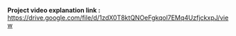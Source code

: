 <b>Project video explanation link :</b> https://drive.google.com/file/d/1zdX0T8ktQNOeFgkqol7EMq4UzfjckxpJ/view
